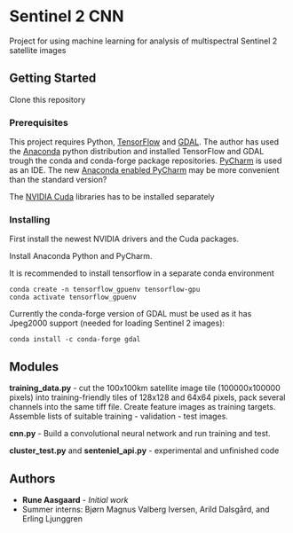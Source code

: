 # Sentinel 2 CNN

Project for using machine learning for analysis of multispectral Sentinel 2 satellite images

## Getting Started

Clone this repository

### Prerequisites

This project requires Python, [TensorFlow](https://www.tensorflow.org/) and [GDAL](https://gdal.org/).
The author has used the [Anaconda](https://www.anaconda.com/) python distribution and installed TensorFlow
and GDAL trough the conda and conda-forge package repositories. [PyCharm](https://www.jetbrains.com/pycharm/)
is used as an IDE. The new [Anaconda enabled PyCharm](https://www.jetbrains.com/pycharm/promo/anaconda/) may
be more convenient than the standard version?

The [NVIDIA Cuda](https://developer.nvidia.com/cuda-zone) libraries has to be installed separately

### Installing

First install the newest NVIDIA drivers and the Cuda packages.

Install Anaconda Python and PyCharm.

It is recommended to install tensorflow in a separate conda environment

```
conda create -n tensorflow_gpuenv tensorflow-gpu
conda activate tensorflow_gpuenv
```

Currently the conda-forge version of GDAL must be used as it has Jpeg2000 support
(needed for loading Sentinel 2 images):

```
conda install -c conda-forge gdal
```

## Modules

**training_data.py** - cut the 100x100km satellite image tile (100000x100000 pixels) into training-friendly
tiles of 128x128 and 64x64 pixels, pack several channels into the same tiff file. Create feature images as training
targets. Assemble lists of suitable training - validation - test images.

**cnn.py** - Build a convolutional neural network and run training and test.

**cluster_test.py** and **senteniel_api.py** - experimental and unfinished code

## Authors

- **Rune Aasgaard** - _Initial work_
- Summer interns: Bjørn Magnus Valberg Iversen, Arild Dalsgård, and Erling Ljunggren
